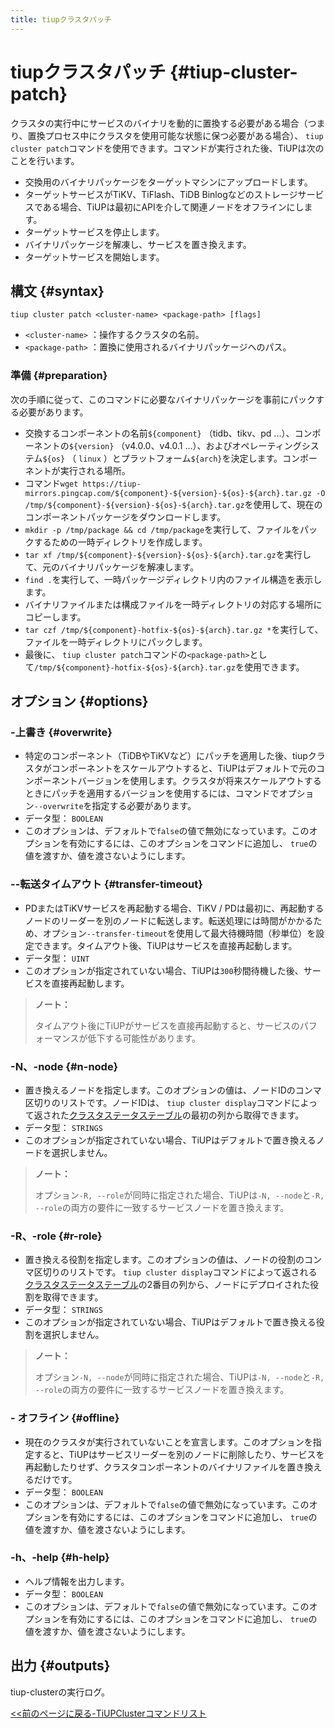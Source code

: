 ```yaml
---
title: tiupクラスタパッチ
---
```


# tiupクラスタパッチ {#tiup-cluster-patch}

クラスタの実行中にサービスのバイナリを動的に置換する必要がある場合（つまり、置換プロセス中にクラスタを使用可能な状態に保つ必要がある場合）、 `tiup cluster patch`コマンドを使用できます。コマンドが実行された後、TiUPは次のことを行います。

-   交換用のバイナリパッケージをターゲットマシンにアップロードします。
-   ターゲットサービスがTiKV、TiFlash、TiDB Binlogなどのストレージサービスである場合、TiUPは最初にAPIを介して関連ノードをオフラインにします。
-   ターゲットサービスを停止します。
-   バイナリパッケージを解凍し、サービスを置き換えます。
-   ターゲットサービスを開始します。

## 構文 {#syntax}

```shell
tiup cluster patch <cluster-name> <package-path> [flags]
```

-   `<cluster-name>` ：操作するクラスタの名前。
-   `<package-path>` ：置換に使用されるバイナリパッケージへのパス。

### 準備 {#preparation}

次の手順に従って、このコマンドに必要なバイナリパッケージを事前にパックする必要があります。

-   交換するコンポーネントの名前`${component}` （tidb、tikv、pd ...）、コンポーネントの`${version}` （v4.0.0、v4.0.1 ...）、およびオペレーティングシステム`${os}` （ `linux` ）とプラットフォーム`${arch}`を決定します。コンポーネントが実行される場所。
-   コマンド`wget https://tiup-mirrors.pingcap.com/${component}-${version}-${os}-${arch}.tar.gz -O /tmp/${component}-${version}-${os}-${arch}.tar.gz`を使用して、現在のコンポーネントパッケージをダウンロードします。
-   `mkdir -p /tmp/package && cd /tmp/package`を実行して、ファイルをパックするための一時ディレクトリを作成します。
-   `tar xf /tmp/${component}-${version}-${os}-${arch}.tar.gz`を実行して、元のバイナリパッケージを解凍します。
-   `find .`を実行して、一時パッケージディレクトリ内のファイル構造を表示します。
-   バイナリファイルまたは構成ファイルを一時ディレクトリの対応する場所にコピーします。
-   `tar czf /tmp/${component}-hotfix-${os}-${arch}.tar.gz *`を実行して、ファイルを一時ディレクトリにパックします。
-   最後に、 `tiup cluster patch`コマンドの`<package-path>`として`/tmp/${component}-hotfix-${os}-${arch}.tar.gz`を使用できます。

## オプション {#options}

### -上書き {#overwrite}

-   特定のコンポーネント（TiDBやTiKVなど）にパッチを適用した後、tiupクラスタがコンポーネントをスケールアウトすると、TiUPはデフォルトで元のコンポーネントバージョンを使用します。クラスタが将来スケールアウトするときにパッチを適用するバージョンを使用するには、コマンドでオプション`--overwrite`を指定する必要があります。
-   データ型： `BOOLEAN`
-   このオプションは、デフォルトで`false`の値で無効になっています。このオプションを有効にするには、このオプションをコマンドに追加し、 `true`の値を渡すか、値を渡さないようにします。

### --転送タイムアウト {#transfer-timeout}

-   PDまたはTiKVサービスを再起動する場合、TiKV / PDは最初に、再起動するノードのリーダーを別のノードに転送します。転送処理には時間がかかるため、オプション`--transfer-timeout`を使用して最大待機時間（秒単位）を設定できます。タイムアウト後、TiUPはサービスを直接再起動します。
-   データ型： `UINT`
-   このオプションが指定されていない場合、TiUPは`300`秒間待機した後、サービスを直接再起動します。

> **ノート：**
>
> タイムアウト後にTiUPがサービスを直接再起動すると、サービスのパフォーマンスが低下する可能性があります。

### -N、-node {#n-node}

-   置き換えるノードを指定します。このオプションの値は、ノードIDのコンマ区切りのリストです。ノードIDは、 `tiup cluster display`コマンドによって返された[クラスタステータステーブル](/tiup/tiup-component-cluster-display.md)の最初の列から取得できます。
-   データ型： `STRINGS`
-   このオプションが指定されていない場合、TiUPはデフォルトで置き換えるノードを選択しません。

> **ノート：**
>
> オプション`-R, --role`が同時に指定された場合、TiUPは`-N, --node`と`-R, --role`の両方の要件に一致するサービスノードを置き換えます。

### -R、-role {#r-role}

-   置き換える役割を指定します。このオプションの値は、ノードの役割のコンマ区切りのリストです。 `tiup cluster display`コマンドによって返される[クラスタステータステーブル](/tiup/tiup-component-cluster-display.md)の2番目の列から、ノードにデプロイされた役割を取得できます。
-   データ型： `STRINGS`
-   このオプションが指定されていない場合、TiUPはデフォルトで置き換える役割を選択しません。

> **ノート：**
>
> オプション`-N, --node`が同時に指定された場合、TiUPは`-N, --node`と`-R, --role`の両方の要件に一致するサービスノードを置き換えます。

### - オフライン {#offline}

-   現在のクラスタが実行されていないことを宣言します。このオプションを指定すると、TiUPはサービスリーダーを別のノードに削除したり、サービスを再起動したりせず、クラスタコンポーネントのバイナリファイルを置き換えるだけです。
-   データ型： `BOOLEAN`
-   このオプションは、デフォルトで`false`の値で無効になっています。このオプションを有効にするには、このオプションをコマンドに追加し、 `true`の値を渡すか、値を渡さないようにします。

### -h、-help {#h-help}

-   ヘルプ情報を出力します。
-   データ型： `BOOLEAN`
-   このオプションは、デフォルトで`false`の値で無効になっています。このオプションを有効にするには、このオプションをコマンドに追加し、 `true`の値を渡すか、値を渡さないようにします。

## 出力 {#outputs}

tiup-clusterの実行ログ。

[&lt;&lt;前のページに戻る-TiUPClusterコマンドリスト](/tiup/tiup-component-cluster.md#command-list)
